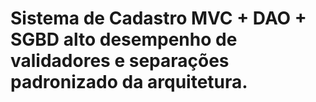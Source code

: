 # Sistema de Cadastro MVC + DAO + SGBD alto desempenho de validadores e separações padronizado da arquitetura.

